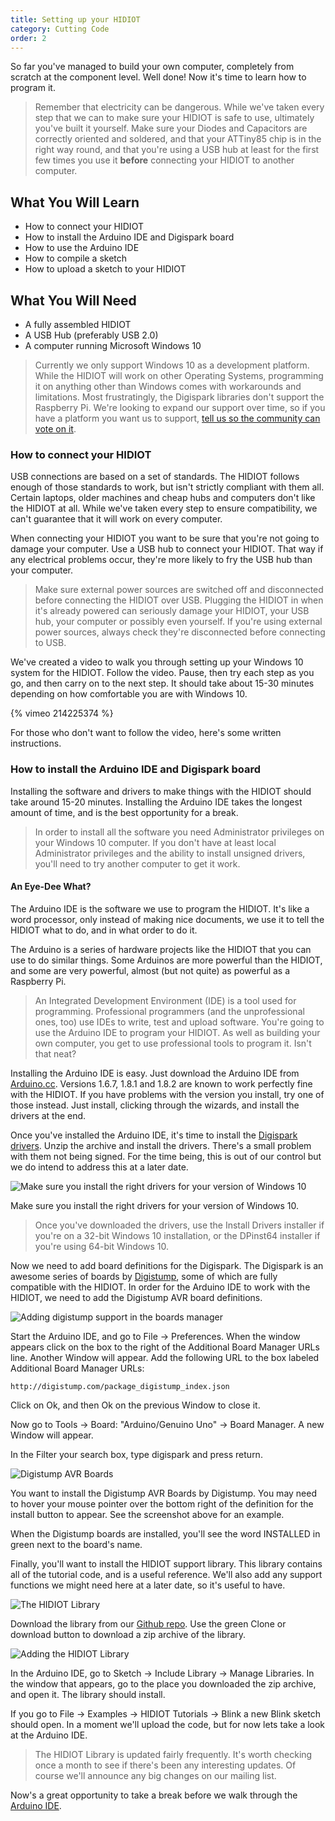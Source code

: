 ```yaml
---
title: Setting up your HIDIOT
category: Cutting Code
order: 2
---
```


So far you've managed to build your own computer, completely from scratch at the component level. Well done! Now it's time to learn how to program it.

> Remember that electricity can be dangerous. While we've taken every step that we can to make sure your HIDIOT is safe to use, ultimately you've built it yourself. Make sure your Diodes and Capacitors are correctly oriented and soldered, and that your ATTiny85 chip is in the right way round, and that you're using a USB hub at least for the first few times you use it **before** connecting your HIDIOT to another computer.

## What You Will Learn

* How to connect your HIDIOT
* How to install the Arduino IDE and Digispark board
* How to use the Arduino IDE
* How to compile a sketch
* How to upload a sketch to your HIDIOT

## What You Will Need

* A fully assembled HIDIOT
* A USB Hub (preferably USB 2.0)
* A computer running Microsoft Windows 10

> Currently we only support Windows 10 as a development platform. While the HIDIOT will work on other Operating Systems, programming it on anything other than Windows comes with workarounds and limitations. Most frustratingly, the Digispark libraries don't support the Raspberry Pi. We're looking to expand our support over time, so if you have a platform you want us to support, [tell us so the community can vote on it](https://pay.reddit.com/r/hidiot/).

### How to connect your HIDIOT

USB connections are based on a set of standards. The HIDIOT follows enough of those standards to work, but isn't strictly compliant with them all. Certain laptops, older machines and cheap hubs and computers don't like the HIDIOT at all. While we've taken every step to ensure compatibility, we can't guarantee that it will work on every computer.

When connecting your HIDIOT you want to be sure that you're not going to damage your computer. Use a USB hub to connect your HIDIOT. That way if any electrical problems occur, they're more likely to fry the USB hub than your computer. 

> Make sure external power sources are switched off and disconnected before connecting the HIDIOT over USB. Plugging the HIDIOT in when it's already powered can seriously damage your HIDIOT, your USB hub, your computer or possibly even yourself. If you're using external power sources, always check they're disconnected before connecting to USB.

We've created a video to walk you through setting up your Windows 10 system for the HIDIOT. Follow the video. Pause, then try each step as you go, and then carry on to the next step. It should take about 15-30 minutes depending on how comfortable you are with Windows 10.

{% vimeo 214225374 %}

For those who don't want to follow the video, here's some written instructions.

### How to install the Arduino IDE and Digispark board

Installing the software and drivers to make things with the HIDIOT should take around 15-20 minutes. Installing the Arduino IDE takes the longest amount of time, and is the best opportunity for a break.

> In order to install all the software you need Administrator privileges on your Windows 10 computer. If you don't have at least local Administrator privileges and the ability to install unsigned drivers, you'll need to try another computer to get it work.

#### An Eye-Dee What?

The Arduino IDE is the software we use to program the HIDIOT. It's like a word processor, only instead of making nice documents, we use it to tell the HIDIOT what to do, and in what order to do it.

The Arduino is a series of hardware projects like the HIDIOT that you can use to do similar things. Some Arduinos are more powerful than the HIDIOT, and some are very powerful, almost (but not quite) as powerful as a Raspberry Pi.

> An Integrated Development Environment (IDE) is a tool used for programming. Professional programmers (and the unprofessional ones, too) use IDEs to write, test and upload software. You're going to use the Arduino IDE to program your HIDIOT. As well as building your own computer, you get to use professional tools to program it. Isn't that neat?

Installing the Arduino IDE is easy. Just download the Arduino IDE from [Arduino.cc](https://www.arduino.cc/en/Main/Software). Versions 1.6.7, 1.8.1 and 1.8.2 are known to work perfectly fine with the HIDIOT. If you have problems with the version you install, try one of those instead. Just install, clicking through the wizards, and install the drivers at the end.

Once you've installed the Arduino IDE, it's time to install the [Digispark drivers](https://github.com/digistump/DigistumpArduino/releases/download/1.6.7/Digistump.Drivers.zip). Unzip the archive and install the drivers. There's a small problem with them not being signed. For the time being, this is out of our control but we do intend to address this at a later date.

![Make sure you install the right drivers for your version of Windows 10](/images/hidiot_drivers.png)

Make sure you install the right drivers for your version of Windows 10.

> Once you've downloaded the drivers, use the Install Drivers installer if you're on a 32-bit Windows 10 installation, or the DPinst64 installer if you're using 64-bit Windows 10.

Now we need to add board definitions for the Digispark. The Digispark is an awesome series of boards by [Digistump](https://digistump.com/), some of which are fully compatible with the HIDIOT. In order for the Arduino IDE to work with the HIDIOT, we need to add the Digistump AVR board definitions.

![Adding digistump support in the boards manager](/images/arduino_boards_manager.png)

Start the Arduino IDE, and go to File -> Preferences. When the window appears click on the box to the right of the Additional Board Manager URLs line. Another Window will appear. Add the following URL to the box labeled Additional Board Manager URLs:

	http://digistump.com/package_digistump_index.json

Click on Ok, and then Ok on the previous Window to close it.

Now go to Tools -> Board: "Arduino/Genuino Uno" -> Board Manager. A new Window will appear.

In the Filter your search box, type digispark and press return.

![Digistump AVR Boards](/images/digistump_definition.png)

You want to install the Digistump AVR Boards by Digistump. You may need to hover your mouse pointer over the bottom right of the definition for the install button to appear. See the screenshot above for an example.

When the Digistump boards are installed, you'll see the word INSTALLED in green next to the board's name.

Finally, you'll want to install the HIDIOT support library. This library contains all of the tutorial code, and is a useful reference. We'll also add any support functions we might need here at a later date, so it's useful to have.

![The HIDIOT Library](/images/hidiot_library.png)

Download the library from our [Github repo](https://github.com/rawhex/hidiot-tutorials). Use the green Clone or download button to download a zip archive of the library.

![Adding the HIDIOT Library](/images/adding_hidiot_library.png)

In the Arduino IDE, go to Sketch -> Include Library -> Manage Libraries. In the window that appears, go to the place you downloaded the zip archive, and open it. The library should install.

If you go to File -> Examples -> HIDIOT Tutorials -> Blink a new Blink sketch should open. In a moment we'll upload the code, but for now lets take a look at the Arduino IDE.

> The HIDIOT Library is updated fairly frequently. It's worth checking once a month to see if there's been any interesting updates. Of course we'll announce any big changes on our mailing list.

Now's a great opportunity to take a break before we walk through the [Arduino IDE](/cutting_code/arduino_ide/).
